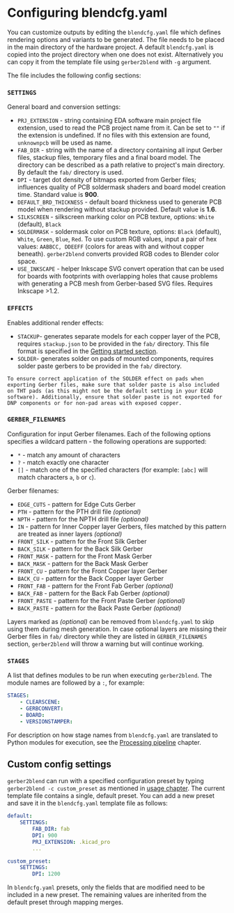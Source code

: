 # Configuring blendcfg.yaml

You can customize outputs by editing the `blendcfg.yaml` file which defines rendering options and variants to be generated. 
The file needs to be placed in the main directory of the hardware project.
A default `blendcfg.yaml` is copied into the project directory when one does not exist.
Alternatively you can copy it from the template file using `gerber2blend` with `-g` argument.

The file includes the following config sections:

### `SETTINGS`
General board and conversion settings:
* `PRJ_EXTENSION` - string containing EDA software main project file extension, used to read the PCB project name from it. Can be set to `""` if the extension is undefined. If no files with this extension are found, `unknownpcb` will be used as name. 
* `FAB_DIR` - string with the name of a directory containing all input Gerber files, stackup files, temporary files and a final board model. The directory can be described as a path relative to project's main directory. By default the `fab/` directory is used.
* `DPI` - target dot density of bitmaps exported from Gerber files; influences quality of PCB soldermask shaders and board model creation time. Standard value is **900**. 
* `DEFAULT_BRD_THICKNESS` - default board thickness used to generate PCB model when rendering without stackup provided. Default value is **1.6**.
* `SILKSCREEN` - silkscreen marking color on PCB texture, options: `White` (default), `Black`
* `SOLDERMASK` - soldermask color on PCB texture, options: `Black` (default), `White`, `Green`, `Blue`, `Red`. To use custom RGB values, input a pair of hex values: `AABBCC, DDEEFF` (colors for areas with and without copper beneath). `gerber2blend` converts provided RGB codes to Blender color space.
* `USE_INKSCAPE` - helper Inkscape SVG convert operation that can be used for boards with footprints with overlapping holes that cause problems with generating a PCB mesh from Gerber-based SVG files. Requires Inkscape >1.2.

### `EFFECTS`
Enables additional render effects:
* `STACKUP`- generates separate models for each copper layer of the PCB, requires `stackup.json` to be provided in the `fab/` directory. This file format is specified in the [Getting started section](quickstart.md#stackup-format).
* `SOLDER`- generates solder on pads of mounted components, requires solder paste gerbers to be provided in the `fab/` directory.

```{note}
To ensure correct application of the SOLDER effect on pads when exporting Gerber files, make sure that solder paste is also included on THT pads (as this might not be the default setting in your ECAD software). Additionally, ensure that solder paste is not exported for DNP components or for non-pad areas with exposed copper.
```

### `GERBER_FILENAMES`

Configuration for input Gerber filenames.
Each of the following options specifies a wildcard pattern - the following operations are supported:
- `*` - match any amount of characters
- `?` - match exactly one character
- `[]` - match one of the specified characters (for example: `[abc]` will match characters `a`, `b` or `c`).

Gerber filenames:
* `EDGE_CUTS` - pattern for Edge Cuts Gerber
* `PTH` - pattern for the PTH drill file _(optional)_
* `NPTH` - pattern for the NPTH drill file _(optional)_
* `IN` - pattern for Inner Copper layer Gerbers, files matched by this pattern are treated as inner layers _(optional)_
* `FRONT_SILK` - pattern for the Front Silk Gerber
* `BACK_SILK` - pattern for the Back Silk Gerber
* `FRONT_MASK` - pattern for the Front Mask Gerber
* `BACK_MASK` - pattern for the Back Mask Gerber
* `FRONT_CU` - pattern for the Front Copper layer Gerber
* `BACK_CU` - pattern for the Back Copper layer Gerber
* `FRONT_FAB` - pattern for the Front Fab Gerber _(optional)_
* `BACK_FAB` - pattern for the Back Fab Gerber _(optional)_
* `FRONT_PASTE` - pattern for the Front Paste Gerber _(optional)_
* `BACK_PASTE` - pattern for the Back Paste Gerber _(optional)_

Layers marked as _(optional)_ can be removed from `blendcfg.yaml` to skip using them during mesh generation. In case optional layers are missing their Gerber files in `fab/` directory while they are listed in `GERBER_FILENAMES` section, `gerber2blend` will throw a warning but will continue working.

### `STAGES`
A list that defines modules to be run when executing `gerber2blend`.
The module names are followed by a `:`, for example:

```yaml
STAGES:
    - CLEARSCENE:
    - GERBCONVERT:
    - BOARD:
    - VERSIONSTAMPER:
```

For description on how stage names from `blendcfg.yaml` are translated to Python modules for execution, see the [Processing pipeline](pipeline.md) chapter.

## Custom config settings

`gerber2blend` can run with a specified configuration preset by typing `gerber2blend -c custom_preset` as mentioned in [usage chapter](usage.md#additional-cli-arguments). The current template file contains a single, default preset. You can add a new preset and save it in the `blendcfg.yaml` template file as follows:

```yaml
default:
    SETTINGS:
        FAB_DIR: fab
        DPI: 900
        PRJ_EXTENSION: .kicad_pro
        ...

custom_preset:
    SETTINGS:
        DPI: 1200
```

In `blendcfg.yaml` presets, only the fields that are modified need to be included in a new preset. The remaining values are inherited from the default preset through mapping merges.